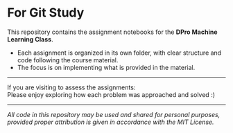 # **For Git Study**

This repository contains the assignment notebooks for the **DPro Machine Learning Class**.  

- Each assignment is organized in its own folder, with clear structure and code following the course material.  
- The focus is on implementing what is provided in the material.  
  

---

If you are visiting to assess the assignments:  
Please enjoy exploring how each problem was approached and solved :) 

---
*All code in this repository may be used and shared for personal purposes, provided proper attribution is given in accordance with the MIT License.*

